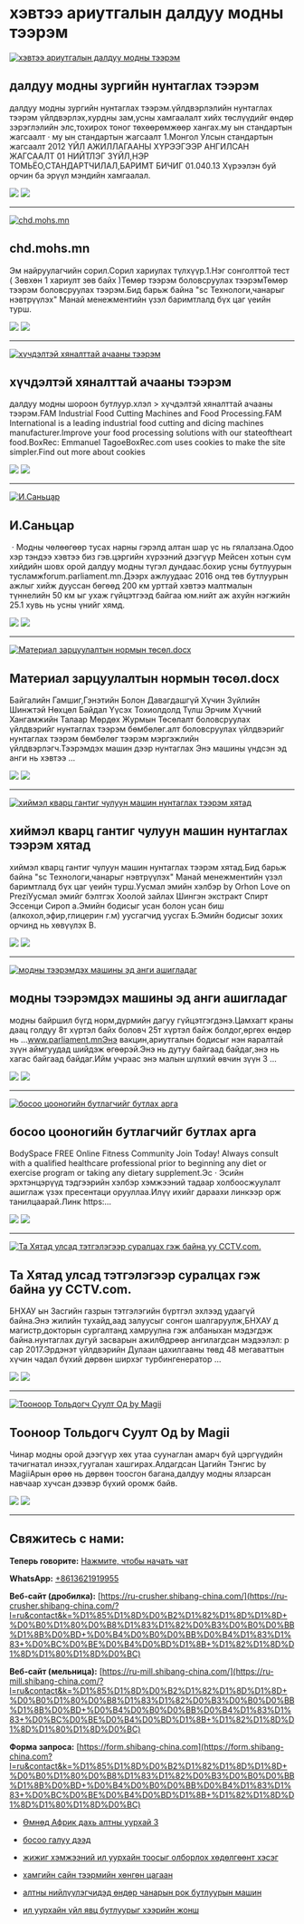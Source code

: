 # хэвтээ ариутгалын далдуу модны тээрэм

<a href="https://swt.shibang-china.com/?l=ru&img&k=%D1%85%D1%8D%D0%B2%D1%82%D1%8D%D1%8D+%D0%B0%D1%80%D0%B8%D1%83%D1%82%D0%B3%D0%B0%D0%BB%D1%8B%D0%BD+%D0%B4%D0%B0%D0%BB%D0%B4%D1%83%D1%83+%D0%BC%D0%BE%D0%B4%D0%BD%D1%8B+%D1%82%D1%8D%D1%8D%D1%80%D1%8D%D0%BC" target="_blank">![хэвтээ ариутгалын далдуу модны тээрэм](http://static.shibang-china.com/all-800x300/505.jpg)</a>

## далдуу модны зургийн нунтаглах тээрэм
далдуу модны зургийн нунтаглах тээрэм.үйлдвэрлэлийн нунтаглах тээрэм үйлдвэрлэх,хурдны зам,усны хамгаалалт хийх төслүүдийг өндөр зэрэглэлийн элс,тохирох тоног төхөөрөмжөөр хангах.му ын стандартын жагсаалт&nbsp;&#0183;&#32;му ын стандартын жагсаалт 1.Монгол Улсын стандартын жагсаалт 2012 ҮЙЛ АЖИЛЛАГААНЫ ХҮРЭЭГЭЭР АНГИЛСАН ЖАГСААЛТ 01 НИЙТЛЭГ ЗҮЙЛ,НЭР ТОМЬЁО,СТАНДАРТЧИЛАЛ,БАРИМТ БИЧИГ 01.040.13 Хүрээлэн буй орчин ба эрүүл мэндийн хамгаалал.


<a href="https://whatsapp.shibangsoft.com/WhatsApp.php" target="_blank" title="WhatsApp">![](http://static.shibang-china.com/icon/whatsapp.png)</a> <a href="https://swt.shibang-china.com/?l=ru&icon&k=%D1%85%D1%8D%D0%B2%D1%82%D1%8D%D1%8D+%D0%B0%D1%80%D0%B8%D1%83%D1%82%D0%B3%D0%B0%D0%BB%D1%8B%D0%BD+%D0%B4%D0%B0%D0%BB%D0%B4%D1%83%D1%83+%D0%BC%D0%BE%D0%B4%D0%BD%D1%8B+%D1%82%D1%8D%D1%8D%D1%80%D1%8D%D0%BC" target="_blank">![](http://static.shibang-china.com/icon/chat-ru.png)</a>

---

<a href="https://swt.shibang-china.com/?l=ru&img&k=%D1%85%D1%8D%D0%B2%D1%82%D1%8D%D1%8D+%D0%B0%D1%80%D0%B8%D1%83%D1%82%D0%B3%D0%B0%D0%BB%D1%8B%D0%BD+%D0%B4%D0%B0%D0%BB%D0%B4%D1%83%D1%83+%D0%BC%D0%BE%D0%B4%D0%BD%D1%8B+%D1%82%D1%8D%D1%8D%D1%80%D1%8D%D0%BC" target="_blank">![chd.mohs.mn](http://static.shibang-china.com/all-800x300/1096.jpg)</a>

## chd.mohs.mn
Эм найруулагчийн сорил.Сорил хариулах түлхүүр.1.Нэг сонголттой тест ( Зөвхөн 1 хариулт зөв байх )Төмөр тээрэм боловсруулах тээрэмТөмөр тээрэм боловсруулах тээрэм.Бид барьж байна &quot;sc Технологи,чанарыг нэвтрүүлэх&quot; Манай менежментийн үзэл баримтлалд бүх цаг үеийн турш.


<a href="https://whatsapp.shibangsoft.com/WhatsApp.php" target="_blank" title="WhatsApp">![](http://static.shibang-china.com/icon/whatsapp.png)</a> <a href="https://swt.shibang-china.com/?l=ru&icon&k=%D1%85%D1%8D%D0%B2%D1%82%D1%8D%D1%8D+%D0%B0%D1%80%D0%B8%D1%83%D1%82%D0%B3%D0%B0%D0%BB%D1%8B%D0%BD+%D0%B4%D0%B0%D0%BB%D0%B4%D1%83%D1%83+%D0%BC%D0%BE%D0%B4%D0%BD%D1%8B+%D1%82%D1%8D%D1%8D%D1%80%D1%8D%D0%BC" target="_blank">![](http://static.shibang-china.com/icon/chat-ru.png)</a>

---

<a href="https://swt.shibang-china.com/?l=ru&img&k=%D1%85%D1%8D%D0%B2%D1%82%D1%8D%D1%8D+%D0%B0%D1%80%D0%B8%D1%83%D1%82%D0%B3%D0%B0%D0%BB%D1%8B%D0%BD+%D0%B4%D0%B0%D0%BB%D0%B4%D1%83%D1%83+%D0%BC%D0%BE%D0%B4%D0%BD%D1%8B+%D1%82%D1%8D%D1%8D%D1%80%D1%8D%D0%BC" target="_blank">![хүчдэлтэй хяналттай ачааны тээрэм](http://static.shibang-china.com/all-800x300/809.jpg)</a>

## хүчдэлтэй хяналттай ачааны тээрэм
далдуу модны шороон бутлуур.хлэл &gt; хүчдэлтэй хяналттай ачааны тээрэм.FAM Industrial Food Cutting Machines and Food Processing.FAM International is a leading industrial food cutting and dicing machines manufacturer.Improve your food processing solutions with our stateoftheart food.BoxRec: Emmanuel TagoeBoxRec.com uses cookies to make the site simpler.Find out more about cookies


<a href="https://whatsapp.shibangsoft.com/WhatsApp.php" target="_blank" title="WhatsApp">![](http://static.shibang-china.com/icon/whatsapp.png)</a> <a href="https://swt.shibang-china.com/?l=ru&icon&k=%D1%85%D1%8D%D0%B2%D1%82%D1%8D%D1%8D+%D0%B0%D1%80%D0%B8%D1%83%D1%82%D0%B3%D0%B0%D0%BB%D1%8B%D0%BD+%D0%B4%D0%B0%D0%BB%D0%B4%D1%83%D1%83+%D0%BC%D0%BE%D0%B4%D0%BD%D1%8B+%D1%82%D1%8D%D1%8D%D1%80%D1%8D%D0%BC" target="_blank">![](http://static.shibang-china.com/icon/chat-ru.png)</a>

---

<a href="https://swt.shibang-china.com/?l=ru&img&k=%D1%85%D1%8D%D0%B2%D1%82%D1%8D%D1%8D+%D0%B0%D1%80%D0%B8%D1%83%D1%82%D0%B3%D0%B0%D0%BB%D1%8B%D0%BD+%D0%B4%D0%B0%D0%BB%D0%B4%D1%83%D1%83+%D0%BC%D0%BE%D0%B4%D0%BD%D1%8B+%D1%82%D1%8D%D1%8D%D1%80%D1%8D%D0%BC" target="_blank">![И.Саньцар](http://static.shibang-china.com/all-800x300/1245.jpg)</a>

## И.Саньцар
&nbsp;&#0183;&#32;Модны чөлөөгөөр тусах нарны гэрэлд алтан шар үс нь гялалзана.Одоо хэр тэндээ хэвтээ биз гэв.цэргийн хүрээний дээгүүр Мейсен хотын сүм хийдийн шовх орой далдуу модны түгэл дундаас.бохир усны бутлуурын тусламжforum.parliament.mn.Дээрх ажлуудаас 2016 онд төв бутлуурын ажлыг хийж дууссан бөгөөд 200 км урттай хэвтээ малтмалын түннелийн 50 км ыг ухаж гүйцэтгээд байгаа юм.нийт аж ахуйн нэгжийн 25.1 хувь нь усны үнийг хямд.


<a href="https://whatsapp.shibangsoft.com/WhatsApp.php" target="_blank" title="WhatsApp">![](http://static.shibang-china.com/icon/whatsapp.png)</a> <a href="https://swt.shibang-china.com/?l=ru&icon&k=%D1%85%D1%8D%D0%B2%D1%82%D1%8D%D1%8D+%D0%B0%D1%80%D0%B8%D1%83%D1%82%D0%B3%D0%B0%D0%BB%D1%8B%D0%BD+%D0%B4%D0%B0%D0%BB%D0%B4%D1%83%D1%83+%D0%BC%D0%BE%D0%B4%D0%BD%D1%8B+%D1%82%D1%8D%D1%8D%D1%80%D1%8D%D0%BC" target="_blank">![](http://static.shibang-china.com/icon/chat-ru.png)</a>

---

<a href="https://swt.shibang-china.com/?l=ru&img&k=%D1%85%D1%8D%D0%B2%D1%82%D1%8D%D1%8D+%D0%B0%D1%80%D0%B8%D1%83%D1%82%D0%B3%D0%B0%D0%BB%D1%8B%D0%BD+%D0%B4%D0%B0%D0%BB%D0%B4%D1%83%D1%83+%D0%BC%D0%BE%D0%B4%D0%BD%D1%8B+%D1%82%D1%8D%D1%8D%D1%80%D1%8D%D0%BC" target="_blank">![Материал зарцуулалтын нормын төсөл.docx](http://static.shibang-china.com/all-800x300/937.jpg)</a>

## Материал зарцуулалтын нормын төсөл.docx
Байгалийн Гамшиг,Гэнэтийн Болон Давагдашгүй Хүчин Зүйлийн Шинжтэй Нөхцөл Байдал Үүсэх Тохиолдолд Түлш Эрчим Хүчний Хангамжийн Талаар Мөрдөх Журмын Төсөлалт боловсруулах үйлдвэрийг нунтаглах тээрэм бөмбөлөг.алт боловсруулах үйлдвэрийг нунтаглах тээрэм бөмбөлөг тээрэм мэргэжлийн үйлдвэрлэгч.Тээрэмдэх машин дээр нунтаглах Энэ машины үндсэн эд анги нь хэвтээ …


<a href="https://whatsapp.shibangsoft.com/WhatsApp.php" target="_blank" title="WhatsApp">![](http://static.shibang-china.com/icon/whatsapp.png)</a> <a href="https://swt.shibang-china.com/?l=ru&icon&k=%D1%85%D1%8D%D0%B2%D1%82%D1%8D%D1%8D+%D0%B0%D1%80%D0%B8%D1%83%D1%82%D0%B3%D0%B0%D0%BB%D1%8B%D0%BD+%D0%B4%D0%B0%D0%BB%D0%B4%D1%83%D1%83+%D0%BC%D0%BE%D0%B4%D0%BD%D1%8B+%D1%82%D1%8D%D1%8D%D1%80%D1%8D%D0%BC" target="_blank">![](http://static.shibang-china.com/icon/chat-ru.png)</a>

---

<a href="https://swt.shibang-china.com/?l=ru&img&k=%D1%85%D1%8D%D0%B2%D1%82%D1%8D%D1%8D+%D0%B0%D1%80%D0%B8%D1%83%D1%82%D0%B3%D0%B0%D0%BB%D1%8B%D0%BD+%D0%B4%D0%B0%D0%BB%D0%B4%D1%83%D1%83+%D0%BC%D0%BE%D0%B4%D0%BD%D1%8B+%D1%82%D1%8D%D1%8D%D1%80%D1%8D%D0%BC" target="_blank">![хиймэл кварц гантиг чулуун машин нунтаглах тээрэм хятад](http://static.shibang-china.com/all-800x300/1531.jpg)</a>

## хиймэл кварц гантиг чулуун машин нунтаглах тээрэм хятад
хиймэл кварц гантиг чулуун машин нунтаглах тээрэм хятад.Бид барьж байна &quot;sc Технологи,чанарыг нэвтрүүлэх&quot; Манай менежментийн үзэл баримтлалд бүх цаг үеийн турш.Уусмал эмийн хэлбэр by Orhon Love on PreziУусмал эмийг бэлтгэх Хоолой зайлах Шингэн экстракт Спирт Эссенци Сироп a.Эмийн бодисыг усан болон усан биш (алкохол,эфир,глицерин г.м) уусгагчид уусгах Б.Эмийн бодисыг зохих орчинд нь хөвүүлэх В.


<a href="https://whatsapp.shibangsoft.com/WhatsApp.php" target="_blank" title="WhatsApp">![](http://static.shibang-china.com/icon/whatsapp.png)</a> <a href="https://swt.shibang-china.com/?l=ru&icon&k=%D1%85%D1%8D%D0%B2%D1%82%D1%8D%D1%8D+%D0%B0%D1%80%D0%B8%D1%83%D1%82%D0%B3%D0%B0%D0%BB%D1%8B%D0%BD+%D0%B4%D0%B0%D0%BB%D0%B4%D1%83%D1%83+%D0%BC%D0%BE%D0%B4%D0%BD%D1%8B+%D1%82%D1%8D%D1%8D%D1%80%D1%8D%D0%BC" target="_blank">![](http://static.shibang-china.com/icon/chat-ru.png)</a>

---

<a href="https://swt.shibang-china.com/?l=ru&img&k=%D1%85%D1%8D%D0%B2%D1%82%D1%8D%D1%8D+%D0%B0%D1%80%D0%B8%D1%83%D1%82%D0%B3%D0%B0%D0%BB%D1%8B%D0%BD+%D0%B4%D0%B0%D0%BB%D0%B4%D1%83%D1%83+%D0%BC%D0%BE%D0%B4%D0%BD%D1%8B+%D1%82%D1%8D%D1%8D%D1%80%D1%8D%D0%BC" target="_blank">![модны тээрэмдэх машины эд анги ашигладаг](http://static.shibang-china.com/all-800x300/54.jpg)</a>

## модны тээрэмдэх машины эд анги ашигладаг
модны байршил бүгд норм,дүрмийн дагуу гүйцэтгэгдэнэ.Цамхагт краны даац голдуу 8т хүртэл байх боловч 25т хүртэл байж болдог,өргөх өндөр нь …www.parliament.mnЭнэ вакцин,ариутгалын бодисыг нэн яаралтай зүүн аймгуудад шийдэж өгөөрэй.Энэ нь дутуу байгаад байдаг,энэ нь хагас байгаад байдаг.Ийм учраас энэ малын шүлхий өвчин зүүн З …


<a href="https://whatsapp.shibangsoft.com/WhatsApp.php" target="_blank" title="WhatsApp">![](http://static.shibang-china.com/icon/whatsapp.png)</a> <a href="https://swt.shibang-china.com/?l=ru&icon&k=%D1%85%D1%8D%D0%B2%D1%82%D1%8D%D1%8D+%D0%B0%D1%80%D0%B8%D1%83%D1%82%D0%B3%D0%B0%D0%BB%D1%8B%D0%BD+%D0%B4%D0%B0%D0%BB%D0%B4%D1%83%D1%83+%D0%BC%D0%BE%D0%B4%D0%BD%D1%8B+%D1%82%D1%8D%D1%8D%D1%80%D1%8D%D0%BC" target="_blank">![](http://static.shibang-china.com/icon/chat-ru.png)</a>

---

<a href="https://swt.shibang-china.com/?l=ru&img&k=%D1%85%D1%8D%D0%B2%D1%82%D1%8D%D1%8D+%D0%B0%D1%80%D0%B8%D1%83%D1%82%D0%B3%D0%B0%D0%BB%D1%8B%D0%BD+%D0%B4%D0%B0%D0%BB%D0%B4%D1%83%D1%83+%D0%BC%D0%BE%D0%B4%D0%BD%D1%8B+%D1%82%D1%8D%D1%8D%D1%80%D1%8D%D0%BC" target="_blank">![босоо цооногийн бутлагчийг бутлах арга](http://static.shibang-china.com/all-800x300/331.jpg)</a>

## босоо цооногийн бутлагчийг бутлах арга
BodySpace FREE Online Fitness Community Join Today! Always consult with a qualified healthcare professional prior to beginning any diet or exercise program or taking any dietary supplement.Эс&nbsp;&#0183;&#32;Эсийн эрхтэнцэрүүд тэдгээрийн хэлбэр хэмжээний тадаар холбоосжуулалт ашиглаж үзэх пресентаци орууллаа.Илүү ихийг дараахи линкээр орж танилцаарай.Линк https:…


<a href="https://whatsapp.shibangsoft.com/WhatsApp.php" target="_blank" title="WhatsApp">![](http://static.shibang-china.com/icon/whatsapp.png)</a> <a href="https://swt.shibang-china.com/?l=ru&icon&k=%D1%85%D1%8D%D0%B2%D1%82%D1%8D%D1%8D+%D0%B0%D1%80%D0%B8%D1%83%D1%82%D0%B3%D0%B0%D0%BB%D1%8B%D0%BD+%D0%B4%D0%B0%D0%BB%D0%B4%D1%83%D1%83+%D0%BC%D0%BE%D0%B4%D0%BD%D1%8B+%D1%82%D1%8D%D1%8D%D1%80%D1%8D%D0%BC" target="_blank">![](http://static.shibang-china.com/icon/chat-ru.png)</a>

---

<a href="https://swt.shibang-china.com/?l=ru&img&k=%D1%85%D1%8D%D0%B2%D1%82%D1%8D%D1%8D+%D0%B0%D1%80%D0%B8%D1%83%D1%82%D0%B3%D0%B0%D0%BB%D1%8B%D0%BD+%D0%B4%D0%B0%D0%BB%D0%B4%D1%83%D1%83+%D0%BC%D0%BE%D0%B4%D0%BD%D1%8B+%D1%82%D1%8D%D1%8D%D1%80%D1%8D%D0%BC" target="_blank">![Та Хятад улсад тэтгэлэгээр суралцах гэж байна уу CCTV.com.](http://static.shibang-china.com/all-800x300/702.jpg)</a>

## Та Хятад улсад тэтгэлэгээр суралцах гэж байна уу CCTV.com.
БНХАУ ын Засгийн газрын тэтгэлэгийн бүртгэл эхлээд удаагүй байна.Энэ жилийн тухайд,аад залуусыг сонгон шалгаруулж,БНХАУ д магистр,докторын сургалтанд хамруулна гэж албаныхан мэдэгдэж байна.нунтаглах дугуй засварын ажилӨдрөөр ангилагдсан мэдээлэл: р сар 2017.Эрдэнэт үйлдвэрийн Дулаан цахилгааны төвд 48 мегаваттын хүчин чадал бүхий дөрвөн ширхэг турбингенератор …


<a href="https://whatsapp.shibangsoft.com/WhatsApp.php" target="_blank" title="WhatsApp">![](http://static.shibang-china.com/icon/whatsapp.png)</a> <a href="https://swt.shibang-china.com/?l=ru&icon&k=%D1%85%D1%8D%D0%B2%D1%82%D1%8D%D1%8D+%D0%B0%D1%80%D0%B8%D1%83%D1%82%D0%B3%D0%B0%D0%BB%D1%8B%D0%BD+%D0%B4%D0%B0%D0%BB%D0%B4%D1%83%D1%83+%D0%BC%D0%BE%D0%B4%D0%BD%D1%8B+%D1%82%D1%8D%D1%8D%D1%80%D1%8D%D0%BC" target="_blank">![](http://static.shibang-china.com/icon/chat-ru.png)</a>

---

<a href="https://swt.shibang-china.com/?l=ru&img&k=%D1%85%D1%8D%D0%B2%D1%82%D1%8D%D1%8D+%D0%B0%D1%80%D0%B8%D1%83%D1%82%D0%B3%D0%B0%D0%BB%D1%8B%D0%BD+%D0%B4%D0%B0%D0%BB%D0%B4%D1%83%D1%83+%D0%BC%D0%BE%D0%B4%D0%BD%D1%8B+%D1%82%D1%8D%D1%8D%D1%80%D1%8D%D0%BC" target="_blank">![Тооноор Тольдогч Суулт Од by Magii](http://static.shibang-china.com/all-800x300/970.jpg)</a>

## Тооноор Тольдогч Суулт Од by Magii
Чинар модны орой дээгүүр хөх утаа суунаглан амарч буй цэргүүдийн тачигнатал инээх,гуугалан хашгирах.Алдагдсан Цагийн Тэнгис by MagiiАрын өрөө нь дөрвөн тоосгон багана,далдуу модны ялзарсан навчаар хучсан дээвэр бүхий оромж байв.


<a href="https://whatsapp.shibangsoft.com/WhatsApp.php" target="_blank" title="WhatsApp">![](http://static.shibang-china.com/icon/whatsapp.png)</a> <a href="https://swt.shibang-china.com/?l=ru&icon&k=%D1%85%D1%8D%D0%B2%D1%82%D1%8D%D1%8D+%D0%B0%D1%80%D0%B8%D1%83%D1%82%D0%B3%D0%B0%D0%BB%D1%8B%D0%BD+%D0%B4%D0%B0%D0%BB%D0%B4%D1%83%D1%83+%D0%BC%D0%BE%D0%B4%D0%BD%D1%8B+%D1%82%D1%8D%D1%8D%D1%80%D1%8D%D0%BC" target="_blank">![](http://static.shibang-china.com/icon/chat-ru.png)</a>

---
## Свяжитесь с нами:

**Теперь говорите:** [Нажмите, чтобы начать чат](https://swt.shibang-china.com?l=ru&contact&k=%D1%85%D1%8D%D0%B2%D1%82%D1%8D%D1%8D+%D0%B0%D1%80%D0%B8%D1%83%D1%82%D0%B3%D0%B0%D0%BB%D1%8B%D0%BD+%D0%B4%D0%B0%D0%BB%D0%B4%D1%83%D1%83+%D0%BC%D0%BE%D0%B4%D0%BD%D1%8B+%D1%82%D1%8D%D1%8D%D1%80%D1%8D%D0%BC)

**WhatsApp:**  [+8613621919955](https://whatsapp.shibangsoft.com/WhatsApp.php)

**Веб-сайт (дробилка):** [https://ru-crusher.shibang-china.com/](https://ru-crusher.shibang-china.com/?l=ru&contact&k=%D1%85%D1%8D%D0%B2%D1%82%D1%8D%D1%8D+%D0%B0%D1%80%D0%B8%D1%83%D1%82%D0%B3%D0%B0%D0%BB%D1%8B%D0%BD+%D0%B4%D0%B0%D0%BB%D0%B4%D1%83%D1%83+%D0%BC%D0%BE%D0%B4%D0%BD%D1%8B+%D1%82%D1%8D%D1%8D%D1%80%D1%8D%D0%BC)

**Веб-сайт (мельница):** [https://ru-mill.shibang-china.com/](https://ru-mill.shibang-china.com/?l=ru&contact&k=%D1%85%D1%8D%D0%B2%D1%82%D1%8D%D1%8D+%D0%B0%D1%80%D0%B8%D1%83%D1%82%D0%B3%D0%B0%D0%BB%D1%8B%D0%BD+%D0%B4%D0%B0%D0%BB%D0%B4%D1%83%D1%83+%D0%BC%D0%BE%D0%B4%D0%BD%D1%8B+%D1%82%D1%8D%D1%8D%D1%80%D1%8D%D0%BC)

**Форма запроса:** [https://form.shibang-china.com](https://form.shibang-china.com?l=ru&contact&k=%D1%85%D1%8D%D0%B2%D1%82%D1%8D%D1%8D+%D0%B0%D1%80%D0%B8%D1%83%D1%82%D0%B3%D0%B0%D0%BB%D1%8B%D0%BD+%D0%B4%D0%B0%D0%BB%D0%B4%D1%83%D1%83+%D0%BC%D0%BE%D0%B4%D0%BD%D1%8B+%D1%82%D1%8D%D1%8D%D1%80%D1%8D%D0%BC)

* [Өмнөд Африк дахь алтны уурхай 3](../130/%D3%A8%D0%BC%D0%BD%D3%A9%D0%B4%20%D0%90%D1%84%D1%80%D0%B8%D0%BA%20%D0%B4%D0%B0%D1%85%D1%8C%20%D0%B0%D0%BB%D1%82%D0%BD%D1%8B%20%D1%83%D1%83%D1%80%D1%85%D0%B0%D0%B9%203.md)

* [босоо галуу дээд](../127/%D0%B1%D0%BE%D1%81%D0%BE%D0%BE%20%D0%B3%D0%B0%D0%BB%D1%83%D1%83%20%D0%B4%D1%8D%D1%8D%D0%B4.md)

* [жижиг хэмжээний ил уурхайн тоосыг олборлох хөдөлгөөнт хэсэг](../130/%D0%B6%D0%B8%D0%B6%D0%B8%D0%B3%20%D1%85%D1%8D%D0%BC%D0%B6%D1%8D%D1%8D%D0%BD%D0%B8%D0%B9%20%D0%B8%D0%BB%20%D1%83%D1%83%D1%80%D1%85%D0%B0%D0%B9%D0%BD%20%D1%82%D0%BE%D0%BE%D1%81%D1%8B%D0%B3%20%D0%BE%D0%BB%D0%B1%D0%BE%D1%80%D0%BB%D0%BE%D1%85%20%D1%85%D3%A9%D0%B4%D3%A9%D0%BB%D0%B3%D3%A9%D3%A9%D0%BD%D1%82%20%D1%85%D1%8D%D1%81%D1%8D%D0%B3.md)

* [хамгийн сайн тээрмийн хөнгөн цагаан](../128/%D1%85%D0%B0%D0%BC%D0%B3%D0%B8%D0%B9%D0%BD%20%D1%81%D0%B0%D0%B9%D0%BD%20%D1%82%D1%8D%D1%8D%D1%80%D0%BC%D0%B8%D0%B9%D0%BD%20%D1%85%D3%A9%D0%BD%D0%B3%D3%A9%D0%BD%20%D1%86%D0%B0%D0%B3%D0%B0%D0%B0%D0%BD.md)

* [алтны нийлүүлэгчидэд өндөр чанарын рок бутлуурын машин](../130/%D0%B0%D0%BB%D1%82%D0%BD%D1%8B%20%D0%BD%D0%B8%D0%B9%D0%BB%D2%AF%D2%AF%D0%BB%D1%8D%D0%B3%D1%87%D0%B8%D0%B4%D1%8D%D0%B4%20%D3%A9%D0%BD%D0%B4%D3%A9%D1%80%20%D1%87%D0%B0%D0%BD%D0%B0%D1%80%D1%8B%D0%BD%20%D1%80%D0%BE%D0%BA%20%D0%B1%D1%83%D1%82%D0%BB%D1%83%D1%83%D1%80%D1%8B%D0%BD%20%D0%BC%D0%B0%D1%88%D0%B8%D0%BD.md)

* [ил уурхайн үйл явц бутлуурыг хээрийн жонш](../127/%D0%B8%D0%BB%20%D1%83%D1%83%D1%80%D1%85%D0%B0%D0%B9%D0%BD%20%D2%AF%D0%B9%D0%BB%20%D1%8F%D0%B2%D1%86%20%D0%B1%D1%83%D1%82%D0%BB%D1%83%D1%83%D1%80%D1%8B%D0%B3%20%D1%85%D1%8D%D1%8D%D1%80%D0%B8%D0%B9%D0%BD%20%D0%B6%D0%BE%D0%BD%D1%88.md)